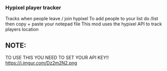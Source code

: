 ### Hypixel player tracker
Tracks when people leave / join hypixel
To add people to your list do /list then copy + paste your notepad file 
This mod uses the hypixel API to track players location

## NOTE:
TO USE THIS YOU NEED TO SET YOUR API KEY!!
https://i.imgur.com/Dz2m2N2.png
